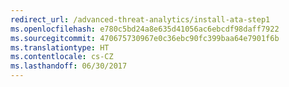 ```yaml
---
redirect_url: /advanced-threat-analytics/install-ata-step1
ms.openlocfilehash: e780c5bd24a8e635d41056ac6ebcdf98daff7922
ms.sourcegitcommit: 470675730967e0c36ebc90fc399baa64e7901f6b
ms.translationtype: HT
ms.contentlocale: cs-CZ
ms.lasthandoff: 06/30/2017
---
```

